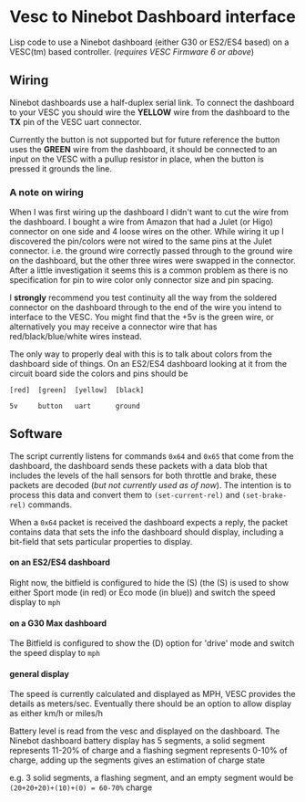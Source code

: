 # Vesc to Ninebot Dashboard interface

Lisp code to use a Ninebot dashboard (either G30 or ES2/ES4 based) on a VESC(tm) based controller. (*requires VESC Firmware 6 or above*)

## Wiring

Ninebot dashboards use a half-duplex serial link. To connect the dashboard to your VESC you should wire the **YELLOW** wire from the dashboard to the **TX** pin of the VESC uart connector.

Currently the button is not supported but for future reference the button uses the **GREEN** wire from the dashboard, it should be connected to an input on the VESC with a pullup resistor in place, when the button is pressed it grounds the line.

### A note on wiring

When I was first wiring up the dashboard I didn't want to cut the wire from the dashboard. I bought a wire from Amazon that had a Julet (or Higo) connector on one side and 4 loose wires on the other. While wiring it up I discovered the pin/colors were not wired to the same pins at the Julet connector. i.e. the ground wire correctly passed through to the ground wire on the dashboard, but the other three wires were swapped in the connector. After a little investigation it seems this is a common problem as there is no specification for pin to wire color only connector size and pin spacing.

I **strongly** recommend you test continuity all the way from the soldered connector on the dashboard through to the end of the wire you intend to interface to the VESC.  You might find that the +5v is the green wire, or alternatively you may receive a connector wire that has red/black/blue/white wires instead.

The only way to properly deal with this is to talk about colors from the dashboard side of things. On an ES2/ES4 dashboard looking at it from the circuit board side the colors and pins should be

```
[red]  [green]  [yellow]  [black]

5v     button   uart      ground
```
## Software

The script currently listens for commands `0x64` and `0x65` that come from the dashboard, the dashboard sends these packets with a data blob that includes the levels of the hall sensors for both throttle and brake, these packets are decoded (*but not currently used as of now*). The intention is to process this data and convert them to `(set-current-rel)` and `(set-brake-rel)` commands.

When a `0x64` packet is received the dashboard expects a reply, the packet contains data that sets the info the dashboard should display, including a bit-field that sets particular properties to display.

#### on an ES2/ES4 dashboard
Right now, the bitfield is configured to hide the (S) (the (S) is used to show either Sport mode (in red) or Eco mode (in blue)) and switch the speed display to `mph`

#### on a G30 Max dashboard
The Bitfield is configured to show the (D) option for 'drive' mode and switch the speed display to `mph`

#### general display
The speed is currently calculated and displayed as MPH, VESC provides the details as meters/sec. Eventually there should be an option to allow display as either km/h or miles/h

Battery level is read from the vesc and displayed on the dashboard. The Ninebot dashboard battery display has 5 segments, a solid segment represents 11-20% of charge and a flashing segment represents 0-10% of charge, adding up the segments gives an estimation of charge state

e.g. 3 solid segments, a flashing segment, and an empty segment would be `(20+20+20)+(10)+(0) = 60-70%` charge
